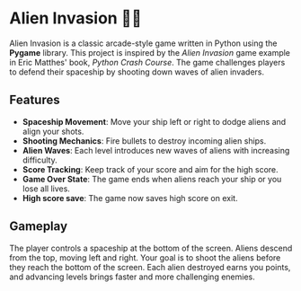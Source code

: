 # Alien Invasion 🚀👾

Alien Invasion is a classic arcade-style game written in Python using the **Pygame** library. 
This project is inspired by the *Alien Invasion* game example in Eric Matthes' book, *Python Crash Course*. 
The game challenges players to defend their spaceship by shooting down waves of alien invaders.

## Features

- **Spaceship Movement**: Move your ship left or right to dodge aliens and align your shots.
- **Shooting Mechanics**: Fire bullets to destroy incoming alien ships.
- **Alien Waves**: Each level introduces new waves of aliens with increasing difficulty.
- **Score Tracking**: Keep track of your score and aim for the high score.
- **Game Over State**: The game ends when aliens reach your ship or you lose all lives.
- **High score save**: The game now saves high score on exit.

## Gameplay

The player controls a spaceship at the bottom of the screen. 
Aliens descend from the top, moving left and right. 
Your goal is to shoot the aliens before they reach the bottom of the screen. 
Each alien destroyed earns you points, and advancing levels brings faster and more challenging enemies.

